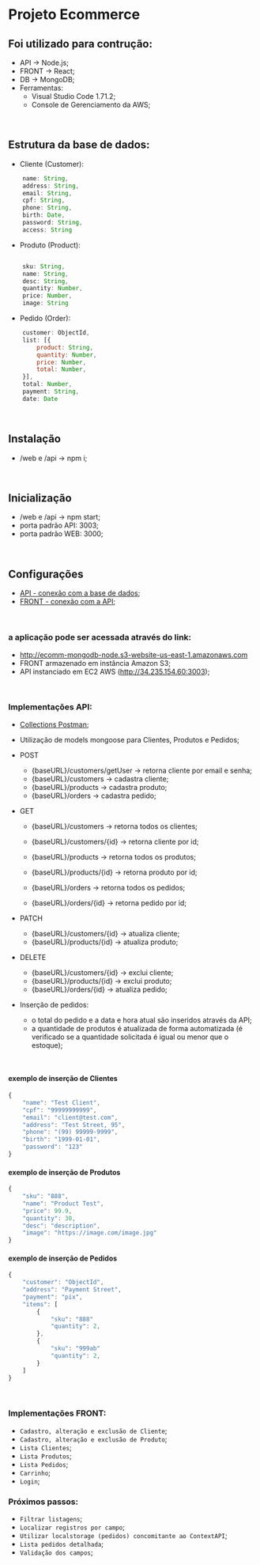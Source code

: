 # Projeto Ecommerce

## Foi utilizado para contrução:
- API -> Node.js;
- FRONT -> React;
- DB -> MongoDB;
- Ferramentas:
    - Visual Studio Code 1.71.2;
    - Console de Gerenciamento da AWS;

&nbsp;

## Estrutura da base de dados:

- Cliente (Customer):
```javascript
    name: String,
    address: String,
    email: String,
    cpf: String,
    phone: String,
    birth: Date,
    password: String,
    access: String
```

- Produto (Product):
```javascript

    sku: String,
    name: String,
    desc: String,
    quantity: Number,
    price: Number,
    image: String
```

- Pedido (Order):
```javascript
    customer: ObjectId,
    list: [{
        product: String,
        quantity: Number,
        price: Number,
        total: Number,
    }],
    total: Number,
    payment: String,
    date: Date
```

&nbsp;

## Instalação
- /web e /api -> npm i;

&nbsp;

## Inicialização
- /web e /api -> npm start;
- porta padrão API: 3003;
- porta padrão WEB: 3000;

&nbsp;

## Configurações
- [API - conexão com a base de dados](https://github.com/rtof83/ecommerce/blob/main/api/database/conn.js);
- [FRONT - conexão com a API](https://github.com/rtof83/ecommerce/blob/main/web/src/api.js);

&nbsp;

### a aplicação pode ser acessada através do link:
- http://ecomm-mongodb-node.s3-website-us-east-1.amazonaws.com
- FRONT armazenado em instância Amazon S3;
- API instanciado em EC2 AWS (http://34.235.154.60:3003);

&nbsp;

### Implementações API:
- [Collections Postman](https://github.com/rtof83/ecommerce-node-react/blob/main/samples/ecommerce.postman_collection.json);

- Utilização de models mongoose para Clientes, Produtos e Pedidos;

- POST
    - {baseURL}/customers/getUser -> retorna cliente por email e senha;
    - {baseURL}/customers -> cadastra cliente;
    - {baseURL}/products -> cadastra produto;
    - {baseURL}/orders -> cadastra pedido;

- GET
    - {baseURL}/customers -> retorna todos os clientes;
    - {baseURL}/customers/{id} -> retorna cliente por id;

    - {baseURL}/products -> retorna todos os produtos;
    - {baseURL}/products/{id} -> retorna produto por id;

    - {baseURL}/orders -> retorna todos os pedidos;
    - {baseURL}/orders/{id} -> retorna pedido por id;

- PATCH
    - {baseURL}/customers/{id} -> atualiza cliente;
    - {baseURL}/products/{id} -> atualiza produto;

- DELETE
    - {baseURL}/customers/{id} -> exclui cliente;
    - {baseURL}/products/{id} -> exclui produto;
    - {baseURL}/orders/{id} -> atualiza pedido;

- Inserção de pedidos:
    - o total do pedido e a data e hora atual são inseridos através da API;
    - a quantidade de produtos é atualizada de forma automatizada (é verificado se a quantidade solicitada é igual ou menor que o estoque);

&nbsp;

#### exemplo de inserção de Clientes

```javascript
{
    "name": "Test Client",
    "cpf": "99999999999",
    "email": "client@test.com",
    "address": "Test Street, 95",
    "phone": "(99) 99999-9999",
    "birth": "1999-01-01",
    "password": "123"
}
```

#### exemplo de inserção de Produtos

```javascript
{
    "sku": "888",
    "name": "Product Test",
    "price": 99.9,
    "quantity": 30,
    "desc": "description",
    "image": "https://image.com/image.jpg"
}
```

#### exemplo de inserção de Pedidos

```javascript
{
    "customer": "ObjectId",
    "address": "Payment Street",
    "payment": "pix",
    "items": [
        {
            "sku": "888"
            "quantity": 2,
        },
        {
            "sku": "999ab"
            "quantity": 2,
        }
    ]
}
```

&nbsp;

### Implementações FRONT:
- `Cadastro, alteração e exclusão de Cliente`;
- `Cadastro, alteração e exclusão de Produto`;
- `Lista Clientes`;
- `Lista Produtos`;
- `Lista Pedidos`;
- `Carrinho`;
- `Login`;

### Próximos passos:
- `Filtrar listagens`;
- `Localizar registros por campo`;
- `Utilizar localstorage (pedidos) concomitante ao ContextAPI`;
- `Lista pedidos detalhada`;
- `Validação dos campos`;
